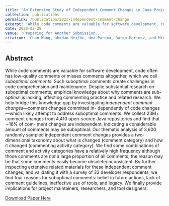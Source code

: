 ```yaml
---
title: "An Extensive Study of Independent Comment Changes in Java Projects"
collection: publications
permalink: /publication/2021-independent-comment-change
excerpt: 'While code comments are valuable for software development, code often has low-quality comments or misses comments altogether, which we call suboptimal comments. Such suboptimal comments create challenges in code comprehension and maintenance. Despite substantial research on suboptimal comments, empirical knowledge about why comments are sub- optimal is lacking, affecting commenting practice and related research. We help bridge this knowledge gap by investigating independent comment changes—comment changes committed in- dependently of code changes—which likely attempt to address suboptimal comments. We collect 23M+ comment changes from 4,410 open-source Java repositories and find that ∼16% of com- ment changes are independent, indicating a considerable amount of comments may be suboptimal. Our thematic analysis of 3,600 randomly sampled independent comment changes provides a two-dimensional taxonomy about what is changed (comment category) and how it changed (commenting activity category). We find some combinations of comment and activity categories have a relatively high frequency although those comments are not a large proportion of all comments; the reason may be that some comments easily become obsolete/inconsistent. By further inspecting extensive related materials for these independent comment changes, and validating it with a survey of 33 developer respondents, we find four reasons for suboptimal comments: belief in future actions, lack of comment guidelines, ineffective use of tools, and legacy. We finally provide implications for project maintainers, researchers, and tool designers.'
date: 2020-08-28
venue: 'Preparing for Another Submission...'
citation: 'Chao Wang, <b>Hao He</b>, Uma Paroma, Darko Marinov, and Minghui Zhou. An Extensive Study of Independent Comment Changes in Java Projects. Preparing for Another Submission...'
---
```


## Abstract

While code comments are valuable for software development, code often has low-quality comments or misses comments altogether, which we call *suboptimal comments*. Such suboptimal comments create challenges in code comprehension and maintenance. Despite substantial research on suboptimal comments, empirical knowledge about why comments are sub- optimal is lacking, affecting commenting practice and related research. We help bridge this knowledge gap by investigating *independent comment changes*—comment changes committed in- dependently of code changes—which likely attempt to address suboptimal comments. We collect 23M+ comment changes from 4,410 open-source Java repositories and find that ∼16% of com- ment changes are independent, indicating a considerable amount of comments may be suboptimal. Our thematic analysis of 3,600 randomly sampled independent comment changes provides a two-dimensional taxonomy about what is changed (comment category) and how it changed (commenting activity category). We find some combinations of comment and activity categories have a relatively high frequency although those comments are *not* a large proportion of all comments; the reason may be that some comments easily become obsolete/inconsistent. By further inspecting extensive related materials for these independent comment changes, and validating it with a survey of 33 developer respondents, we find four reasons for suboptimal comments: belief in future actions, lack of comment guidelines, ineffective use of tools, and legacy. We finally provide implications for project maintainers, researchers, and tool designers.

[Download Paper Here](http://hehao98.github.io/files/2021-independent.pdf)

